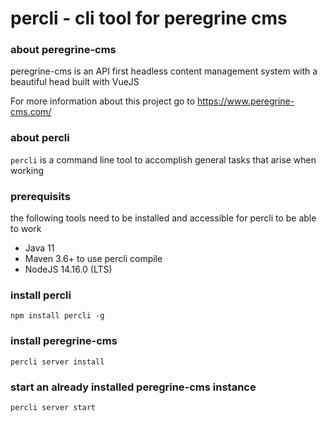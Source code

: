 # percli - cli tool for peregrine cms

### about peregrine-cms

peregrine-cms is an API first headless content management system with a 
beautiful head built with VueJS

For more information about this project go to https://www.peregrine-cms.com/

### about percli

`percli` is a command line tool to accomplish general tasks that arise when 
working

### prerequisits

the following tools need to be installed and accessible for percli to be able to work

- Java 11
- Maven 3.6+ to use percli compile
- NodeJS 14.16.0 (LTS)

### install percli
```
npm install percli -g
```

### install peregrine-cms
```
percli server install
```

### start an already installed peregrine-cms instance

```
percli server start
```

